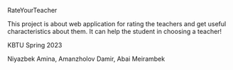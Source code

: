 RateYourTeacher

This project is about web application for rating the teachers and get useful characteristics about them. It can help the student in choosing a teacher!

KBTU Spring 2023

Niyazbek Amina, Amanzholov Damir, Abai Meirambek
